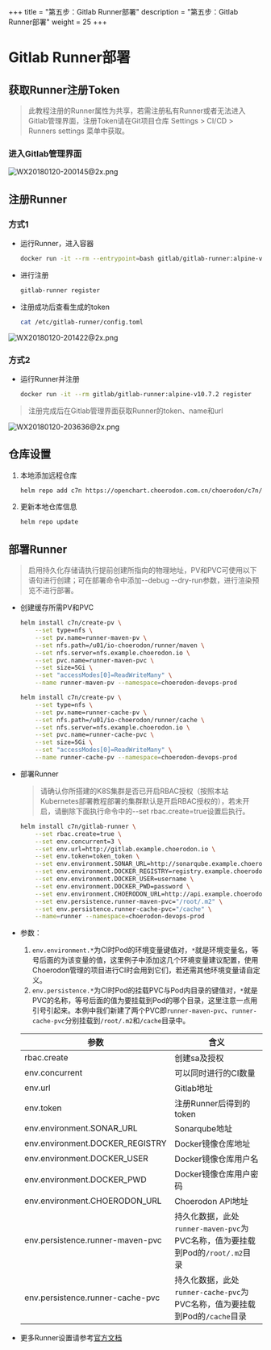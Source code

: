 +++
title = "第五步：Gitlab Runner部署"
description = "第五步：Gitlab Runner部署"
weight = 25
+++

# Gitlab Runner部署

## 获取Runner注册Token

<blockquote class="note">
此教程注册的Runner属性为共享，若需注册私有Runner或者无法进入Gitlab管理界面，注册Token请在Git项目仓库 Settings > CI/CD > Runners settings 菜单中获取。
</blockquote>

### 进入Gitlab管理界面

![WX20180120-200145@2x.png](https://i.loli.net/2018/05/28/5b0ba4f33e5d4.png)

## 注册Runner

### 方式1

- 运行Runner，进入容器

    ```bash
    docker run -it --rm --entrypoint=bash gitlab/gitlab-runner:alpine-v10.7.2
    ```

- 进行注册

    ```bash
    gitlab-runner register
    ```

- 注册成功后查看生成的token

    ```bash
    cat /etc/gitlab-runner/config.toml
    ```

![WX20180120-201422@2x.png](https://i.loli.net/2018/06/03/5b138f368904d.png)

### 方式2

- 运行Runner并注册

    ```bash
    docker run -it --rm gitlab/gitlab-runner:alpine-v10.7.2 register
    ```

<blockquote class="note">
注册完成后在Gitlab管理界面获取Runner的token、name和url
</blockquote>

![WX20180120-203636@2x.png](https://i.loli.net/2018/01/20/5a6337e86bb92.png)

## 仓库设置

1. 本地添加远程仓库

    ```bash
    helm repo add c7n https://openchart.choerodon.com.cn/choerodon/c7n/
    ```
1. 更新本地仓库信息

    ```bash
    helm repo update 
    ```

## 部署Runner
<blockquote class="note">
启用持久化存储请执行提前创建所指向的物理地址，PV和PVC可使用以下语句进行创建；可在部署命令中添加--debug --dry-run参数，进行渲染预览不进行部署。
</blockquote>

- 创建缓存所需PV和PVC

    ```bash
    helm install c7n/create-pv \
        --set type=nfs \
        --set pv.name=runner-maven-pv \
        --set nfs.path=/u01/io-choerodon/runner/maven \
        --set nfs.server=nfs.example.choerodon.io \
        --set pvc.name=runner-maven-pvc \
        --set size=5Gi \
        --set "accessModes[0]=ReadWriteMany" \
        --name runner-maven-pv --namespace=choerodon-devops-prod

    helm install c7n/create-pv \
        --set type=nfs \
        --set pv.name=runner-cache-pv \
        --set nfs.path=/u01/io-choerodon/runner/cache \
        --set nfs.server=nfs.example.choerodon.io \
        --set pvc.name=runner-cache-pvc \
        --set size=5Gi \
        --set "accessModes[0]=ReadWriteMany" \
        --name runner-cache-pv --namespace=choerodon-devops-prod
    ```

- 部署Runner

    <blockquote class="note">
    请确认你所搭建的K8S集群是否已开启RBAC授权（按照本站Kubernetes部署教程部署的集群默认是开启RBAC授权的），若未开启，请删除下面执行命令中的--set rbac.create=true设置后执行。
    </blockquote>

    ```bash
    helm install c7n/gitlab-runner \
        --set rbac.create=true \
        --set env.concurrent=3 \
        --set env.url=http://gitlab.example.choerodon.io \
        --set env.token=token_token \
        --set env.environment.SONAR_URL=http://sonarqube.example.choerodon.io \
        --set env.environment.DOCKER_REGISTRY=registry.example.choerodon.io \
        --set env.environment.DOCKER_USER=username \
        --set env.environment.DOCKER_PWD=password \
        --set env.environment.CHOERODON_URL=http://api.example.choerodon.io \
        --set env.persistence.runner-maven-pvc="/root/.m2" \
        --set env.persistence.runner-cache-pvc="/cache" \
        --name=runner --namespace=choerodon-devops-prod 
    ```

- 参数：
    1. `env.environment.*`为CI时Pod的环境变量键值对，`*`就是环境变量名，等号后面的为该变量的值，这里例子中添加这几个环境变量建议配置，使用Choerodon管理的项目进行CI时会用到它们，若还需其他环境变量请自定义。
    1. `env.persistence.*`为CI时Pod的挂载PVC与Pod内目录的键值对，`*`就是PVC的名称，等号后面的值为要挂载到Pod的哪个目录，这里注意一点用引号引起来。本例中我们新建了两个PVC即`runner-maven-pvc`、`runner-cache-pvc`分别挂载到`/root/.m2`和`/cache`目录中。

    参数 | 含义 
    --- |  --- 
    rbac.create|创建sa及授权
    env.concurrent|可以同时进行的CI数量
    env.url|Gitlab地址
    env.token|注册Runner后得到的token
    env.environment.SONAR_URL|Sonarqube地址
    env.environment.DOCKER_REGISTRY|Docker镜像仓库地址
    env.environment.DOCKER_USER|Docker镜像仓库用户名
    env.environment.DOCKER_PWD|Docker镜像仓库用户密码
    env.environment.CHOERODON_URL|Choerodon API地址
    env.persistence.runner-maven-pvc|持久化数据，此处`runner-maven-pvc`为PVC名称，值为要挂载到Pod的`/root/.m2`目录
    env.persistence.runner-cache-pvc|持久化数据，此处`runner-cache-pvc`为PVC名称，值为要挂载到Pod的`/cache`目录

- 更多Runner设置请参考[官方文档](https://docs.gitlab.com/runner/)